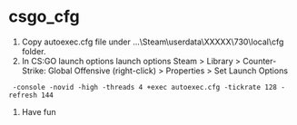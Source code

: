 # csgo_cfg


1. Copy autoexec.cfg file under ...\Steam\userdata\XXXXX\730\local\cfg folder.
1. In CS:GO launch options launch options
Steam > Library > Counter-Strike: Global Offensive (right-click) > Properties > Set Launch Options
```console
 -console -novid -high -threads 4 +exec autoexec.cfg -tickrate 128 -refresh 144
 ```
1. Have fun
